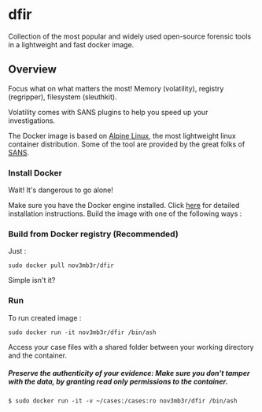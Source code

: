 # dfir
Collection of the most popular and widely used open-source forensic tools in a lightweight and fast docker image.

## Overview
Focus what on what matters the most! Memory (volatility), registry (regripper), filesystem (sleuthkit). 

Volatility comes with SANS plugins to help you speed up your investigations.

The Docker image is based on [Alpine Linux](https://hub.docker.com/_/alpine/), the most lightweight linux container distribution.
Some of the tool are provided by the great folks of [SANS](https://github.com/sans-dfir). 

### Install Docker
Wait! It's dangerous to go alone! 

Make sure you have the Docker engine installed. Click [here](https://docs.docker.com/install/) for detailed installation instructions.
Build the image with one of the following ways :

### Build from Docker registry (Recommended)
Just :
```
sudo docker pull nov3mb3r/dfir
```
Simple isn't it?

### Run 
To run created image :
```
sudo docker run -it nov3mb3r/dfir /bin/ash
```
Access your case files with a shared folder between your working directory and the container.

##### Preserve the authenticity of your evidence: Make sure you don't tamper with the data, by granting read only permissions to the container. 
```
$ sudo docker run -it -v ~/cases:/cases:ro nov3mb3r/dfir /bin/ash 
```
